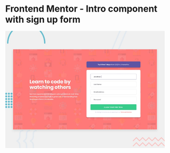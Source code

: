 # Frontend Mentor - Intro component with sign up form
![Design preview for the Intro component with sign up form coding challenge](./design/desktop-preview.jpg)

